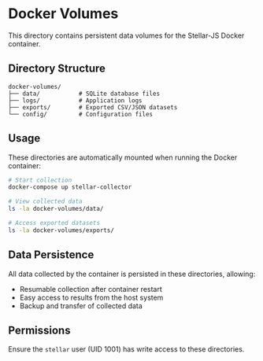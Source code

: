 # Docker Volumes

This directory contains persistent data volumes for the Stellar-JS Docker container.

## Directory Structure

```
docker-volumes/
├── data/           # SQLite database files
├── logs/           # Application logs
├── exports/        # Exported CSV/JSON datasets
└── config/         # Configuration files
```

## Usage

These directories are automatically mounted when running the Docker container:

```bash
# Start collection
docker-compose up stellar-collector

# View collected data
ls -la docker-volumes/data/

# Access exported datasets
ls -la docker-volumes/exports/
```

## Data Persistence

All data collected by the container is persisted in these directories, allowing:
- Resumable collection after container restart
- Easy access to results from the host system
- Backup and transfer of collected data

## Permissions

Ensure the `stellar` user (UID 1001) has write access to these directories.